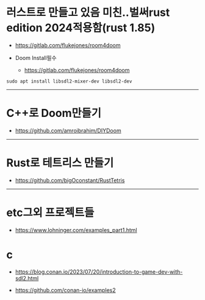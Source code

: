 # 러스트로 만들고 있음 미친..벌써rust edition 2024적용함(rust 1.85)
- https://gitlab.com/flukejones/room4doom


- Doom Install필수
  - https://gitlab.com/flukejones/room4doom 

```
sudo apt install libsdl2-mixer-dev libsdl2-dev
```

<hr />

# C++로 Doom만들기
- https://github.com/amroibrahim/DIYDoom

<hr />

# Rust로 테트리스 만들기
- https://github.com/bigOconstant/RustTetris

<hr />

# etc그외 프로젝트들

- https://www.lohninger.com/examples_part1.html


# c
- https://blog.conan.io/2023/07/20/introduction-to-game-dev-with-sdl2.html

- https://github.com/conan-io/examples2

